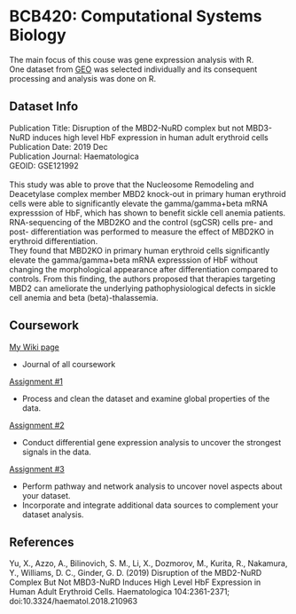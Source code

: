 # BCB420: Computational Systems Biology

The main focus of this couse was gene expression analysis with R.\
One dataset from [GEO](https://www.ncbi.nlm.nih.gov/geo/) was selected individually and its consequent processing and analysis was done on R.

## Dataset Info
Publication Title: Disruption of the MBD2-NuRD complex but not MBD3-NuRD induces high level HbF expression in human adult erythroid cells\
Publication Date: 2019 Dec\
Publication Journal: Haematologica\
GEOID: GSE121992\
\
This study was able to prove that the Nucleosome Remodeling and Deacetylase complex member MBD2 knock-out in primary human erythroid cells were able to significantly elevate the gamma/gamma+beta mRNA expresssion of HbF, which has shown to benefit sickle cell anemia patients.\
RNA-sequencing of the MBD2KO and the control (sgCSR) cells pre- and post- differentiation was performed to measure the effect of MBD2KO in erythroid differentiation.\
They found that MBD2KO in primary human erythroid cells significantly elevate the gamma/gamma+beta mRNA expresssion of HbF without changing the morphological appearance after differentiation compared to controls. From this finding, the authors proposed that therapies targeting MBD2 can ameliorate the underlying pathophysiological defects in sickle cell anemia and beta (beta)-thalassemia.

## Coursework
[My Wiki page](https://github.com/bcb420-2020/student_JoelleJee/wiki)
* Journal of all coursework

[Assignment #1](https://bcb420-2020.github.io/student_JoelleJee/A1.html)
* Process and clean the dataset and examine global properties of the data.

[Assignment #2](https://bcb420-2020.github.io/student_JoelleJee/A2_YoonsunJee.html)
* Conduct differential gene expression analysis to uncover the strongest signals in the data.

[Assignment #3](https://bcb420-2020.github.io/student_JoelleJee/A3_YoonsunJee.html)
* Perform pathway and network analysis to uncover novel aspects about your dataset. 
* Incorporate and integrate additional data sources to complement your dataset analysis. 

## References
Yu, X., Azzo, A., Bilinovich, S. M., Li, X., Dozmorov, M., Kurita, R., Nakamura, Y., Williams, D. C., Ginder, G. D. (2019) Disruption of the MBD2-NuRD Complex But Not MBD3-NuRD Induces High Level HbF Expression in Human Adult Erythroid Cells. Haematologica 104:2361-2371; doi:10.3324/haematol.2018.210963

